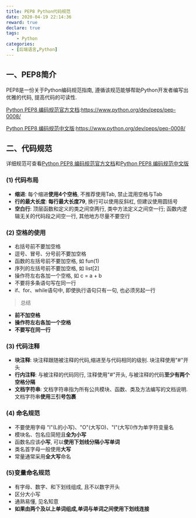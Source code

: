 ```yaml
---
title: PEP8 Python代码规范
date: 2020-04-19 22:14:36
reward: true
declare: true
tags: 
	- Python 
categories: 
  - [后端语言,Python]
---
```


## 一、PEP8简介

PEP8是一份关于Python编码规范指南, 遵循该规范能够帮助Python开发者编写出优雅的代码, 提高代码的可读性.

[Python PEP8 编码规范官方文档](https://www.python.org/dev/peps/pep-0008/):https://www.python.org/dev/peps/pep-0008/

[Python PEP8 编码规范中文版](https://www.cnblogs.com/bymo/p/9567140.html):https://www.python.org/dev/peps/pep-0008/

## 二、代码规范

详细规范可查看[Python PEP8 编码规范官方文档](https://www.python.org/dev/peps/pep-0008/)和[Python PEP8 编码规范中文版](https://www.cnblogs.com/bymo/p/9567140.html)

<!--more-->

### (1) 代码布局

* **缩进**: 每个缩进**使用4个空格**, 不推荐使用Tab, 禁止混用空格与Tab
* **行的最大长度**: **每行最大长度79**, 换行可以使用反斜杠, 但建议使用圆括号
* **空白行**: 顶层函数和定义的类之间空两行, 类中方法定义之间空一行; 函数内逻辑无关的代码段之间空一行, 其他地方尽量不要空行

### (2) 空格的使用

* 右括号前不要加空格
* 逗号、冒号、分号前不要加空格
* 函数的左括号前不要加空格, 如 fun(1)
* 序列的左括号前不要加空格, 如 list[2]
* 操作符左右各加一个空格, 如 c = a + b
* 不要将多条语句写在同一行
* if、for、while语句中, 即使执行语句只有一句, 也必须另起一行

> 总结

* **前不加空格**
* **操作符左右各加一个空格**
* **不要写在同一行**

### (3) 代码注释

* **块注释**: 块注释跟随被注释的代码,缩进至与代码相同的级别. 块注释使用"#"开头
* **行内注释**: 与被注释的代码同行, 注释使用"#"开头, 与被注释的代码**至少有两个空格分隔**
* **文档字符串**: 文档字符串指为所有公共模块、函数、类及方法编写的文档说明. 文档字符串**使用三引号包裹**

### (4) 命名规范

* 不要使用字母 "l"(L的小写)、"O"(大写O)、"I"(大写I)作为单字符变量名
* 模块名、包名应简短且**全为小写**
* 函数名应该**小写**, 可以**使用下划线分隔小写单词**
* 类名首字母一般使用**大写**
* 常量通常采用**全大写**命名

### (5)变量命名规范

* 有字母、数字、和下划线组成, 且不以数字开头
* 区分大小写
* 通熟易懂, 见名知意
* **如果由两个及以上单词组成,单词与单词之间使用下划线连接**
